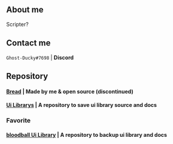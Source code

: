 ## About me
Scripter?

## Contact me
`Ghost-Ducky#7698` | **Discord**
## Repository
#### [Bread](https://github.com/GhostDuckyy/Bread) | Made by me & open source (discontinued)
#### [Ui Librarys](https://github.com/GhostDuckyy/Ui-Librarys) | A repository to save ui library source and docs
### Favorite
#### [bloodball Ui Library](https://github.com/bloodball/UI-Librarys) | A repository to backup ui library and docs
